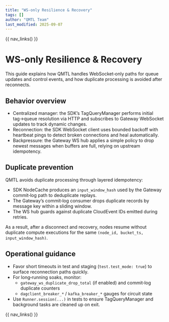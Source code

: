 ```yaml
---
title: "WS-only Resilience & Recovery"
tags: []
author: "QMTL Team"
last_modified: 2025-09-07
---
```


{{ nav_links() }}

# WS-only Resilience & Recovery

This guide explains how QMTL handles WebSocket‑only paths for queue updates
and control events, and how duplicate processing is avoided after reconnects.

## Behavior overview

- Centralized manager: the SDK’s TagQueryManager performs initial tag→queue
  resolution via HTTP and subscribes to Gateway WebSocket updates to track
  dynamic changes.
- Reconnection: the SDK WebSocket client uses bounded backoff with heartbeat
  pings to detect broken connections and heal automatically.
- Backpressure: the Gateway WS hub applies a simple policy to drop newest
  messages when buffers are full, relying on upstream idempotency.

## Duplicate prevention

QMTL avoids duplicate processing through layered idempotency:

- SDK NodeCache produces an `input_window_hash` used by the Gateway commit‑log
  path to deduplicate replays.
- The Gateway’s commit‑log consumer drops duplicate records by message key
  within a sliding window.
- The WS hub guards against duplicate CloudEvent IDs emitted during retries.

As a result, after a disconnect and recovery, nodes resume without duplicate
compute executions for the same `(node_id, bucket_ts, input_window_hash)`.

## Operational guidance

- Favor short timeouts in test and staging (`test.test_mode: true`) to surface
  reconnection paths quickly.
- For long‑running soaks, monitor:
  - `gateway_ws_duplicate_drop_total` (if enabled) and commit‑log duplicate
    counters
  - `dagclient_breaker_*` / `kafka_breaker_*` gauges for circuit state
- Use `Runner.session(...)` in tests to ensure TagQueryManager and background
  tasks are cleaned up on exit.

{{ nav_links() }}

